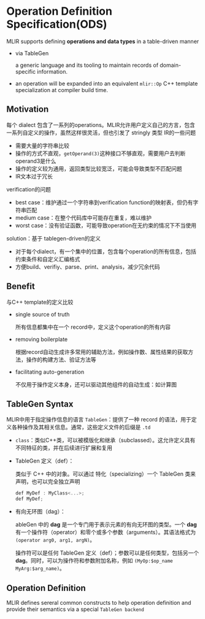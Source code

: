 # Operation Definition Specification(ODS)

MLIR supports defining **operations and data types** in a table-driven manner

- via TableGen

  a generic language and its tooling to maintain records of domain-specific information.

- an operation will be expanded into an equivalent `mlir::Op` C++ template specialization at compiler build time.

## Motivation

每个 dialect 包含了一系列的operations。MLIR允许用户定义自己的方言，包含一系列自定义的操作，虽然这样很灵活，但也引发了 stringly 类型 IR的一些问题

- 需要大量的字符串比较
- 操作的方式不直观，`getOperand(3)`这种接口不够直观，需要用户去判断operand3是什么
- 操作的定义较为通用，返回类型比较宽泛，可能会导致类型不匹配问题
- IR文本过于冗长

verification的问题

- best case：维护通过一个字符串到verification function的映射表，但仍有字符串匹配
- medium case：在整个代码库中可能存在重复，难以维护
- worst case：没有验证函数，可能导致operation在无约束的情况下不当使用

solution：基于 tablegen-driven的定义

- 对于每个dialect，有一个集中的位置，包含每个operation的所有信息，包括约束条件和自定义汇编格式
- 方便build、verifiy、parse、print、analysis，减少冗余代码

## Benefit

与C++ template的定义比较

- single source of truth

  所有信息都集中在一个 record中，定义这个operation的所有内容

- removing boilerplate

  根据record自动生成许多常用的辅助方法，例如操作数、属性结果的获取方法，操作的构建方法、验证方法等

- facilitating auto-generation

  不仅用于操作定义本身，还可以驱动其他组件的自动生成：如计算图

## TableGen Syntax

MLIR中用于指定操作信息的语言 `TableGen`：提供了一种 record 的语法，用于定义各种操作及其相关信息。通常，这些定义文件的后缀是 `.td`

- `class`：类似C++类，可以被模版化和继承（subclassed）。这允许定义具有不同特征的类，并在后续进行扩展和复用

- TableGen 定义（def）：

  类似于 C++ 中的对象。可以通过 特化（specializing）一个 TableGen 类来声明，也可以完全独立声明

  ```c++
  def MyDef : MyClass<...>;
  def MyDef;
  ```

- 有向无环图（dag）：

  ableGen 中的 **dag** 是一个专门用于表示元素的有向无环图的类型。一个 **dag** 有一个操作符（operator）和零个或多个参数（arguments）。其语法格式为 `(operator arg0, arg1, argN)`。

  操作符可以是任何 TableGen 定义（def）；参数可以是任何类型，包括另一个 **dag**。同时，可以为操作符和参数附加名称，例如 `(MyOp:$op_name MyArg:$arg_name)`。

## Operation Definition

MLIR defines sereral common constructs to help operation definition and provide their semantics via a special `TableGen backend`